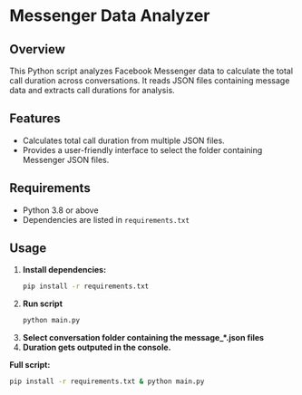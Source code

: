 # Messenger Data Analyzer

## Overview

This Python script analyzes Facebook Messenger data to calculate the total call duration across conversations. It reads JSON files containing message data and extracts call durations for analysis.

## Features

- Calculates total call duration from multiple JSON files.
- Provides a user-friendly interface to select the folder containing Messenger JSON files.

## Requirements

- Python 3.8 or above
- Dependencies are listed in `requirements.txt`

## Usage

1. **Install dependencies:**
   ```bash
   pip install -r requirements.txt
2. **Run script**
   ```bash
   python main.py
   ```
3. **Select conversation folder containing the message_*.json files**
4. **Duration gets outputed in the console.**

**Full script:**
```bash
pip install -r requirements.txt & python main.py
```
